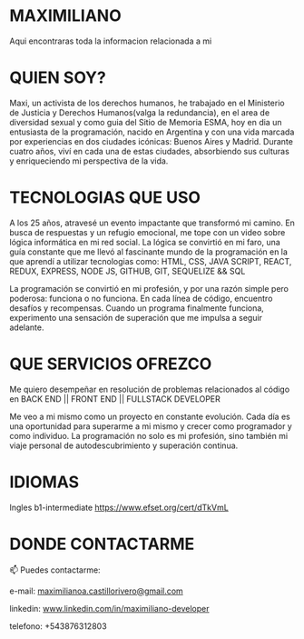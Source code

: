 # MAXIMILIANO
Aqui encontraras toda la informacion relacionada a mi

# QUIEN SOY?

Maxi, un activista de los derechos humanos, he trabajado en el Ministerio de Justicia y Derechos Humanos(valga la redundancia), en el area de diversidad sexual y como guia del Sitio de Memoria ESMA, hoy en dia un entusiasta de la programación, nacido en Argentina y con una vida marcada por experiencias en dos ciudades icónicas: Buenos Aires y Madrid. Durante cuatro años, viví en cada una de estas ciudades, absorbiendo sus culturas y enriqueciendo mi perspectiva de la vida.

# TECNOLOGIAS QUE USO

A los 25 años, atravesé un evento impactante que transformó mi camino. En busca de respuestas y un refugio emocional, me tope con un video sobre lógica informática en mi red social. La lógica se convirtió en mi faro, una guía constante que me llevó al fascinante mundo de la programación en la que aprendí a utilizar tecnologias como: HTML, CSS, JAVA SCRIPT, REACT, REDUX, EXPRESS, NODE JS, GITHUB, GIT, SEQUELIZE && SQL

La programación se convirtió en mi profesión, y por una razón simple pero poderosa: funciona o no funciona. En cada línea de código, encuentro desafíos y recompensas. Cuando un programa finalmente funciona, experimento una sensación de superación que me impulsa a seguir adelante.

# QUE SERVICIOS OFREZCO

Me quiero desempeñar en resolución de problemas relacionados al código en BACK END || FRONT END || FULLSTACK DEVELOPER

Me veo a mi mismo como un proyecto en constante evolución. Cada día es una oportunidad para superarme a mi mismo y crecer como programador y como individuo. La programación no solo es mi profesión, sino también mi viaje personal de autodescubrimiento y superación continua.

# IDIOMAS
Ingles b1-intermediate
https://www.efset.org/cert/dTkVmL

# DONDE CONTACTARME

📫 Puedes contactarme:

e-mail: maximilianoa.castillorivero@gmail.com

linkedin: www.linkedin.com/in/maximiliano-developer

telefono: +543876312803
